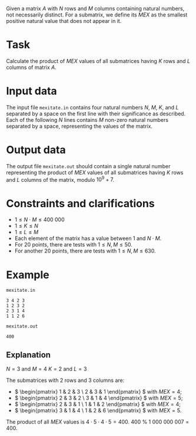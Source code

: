 Given a matrix $A$ with $N$ rows and $M$ columns containing natural numbers, not necessarily distinct. For a submatrix, we define its $MEX$ as the smallest positive natural value that does not appear in it.

# Task

Calculate the product of $MEX$ values of all submatrices having $K$ rows and $L$ columns of matrix $A$.

# Input data

The input file `mexitate.in` contains four natural numbers $N$, $M$, $K$, and $L$ separated by a space on the first line with their significance as described. Each of the following $N$ lines contains $M$ non-zero natural numbers separated by a space, representing the values of the matrix.

# Output data

The output file `mexitate.out` should contain a single natural number representing the product of $MEX$ values of all submatrices having $K$ rows and $L$ columns of the matrix, modulo $10^9+7$.

# Constraints and clarifications

* $1 \leq N \cdot M \leq 400\ 000$
* $1 \leq K \leq N$
* $1 \leq L \leq M$
* Each element of the matrix has a value between $1$ and $N \cdot M$.
* For 20 points, there are tests with $1 \leq N, M \leq 50$.
* For another 20 points, there are tests with $1 \leq N, M \leq 630$.

# Example

`mexitate.in`
```
3 4 2 3
1 2 3 2
2 3 1 4
1 1 2 6
```

`mexitate.out`
```
400
```

## Explanation

$N = 3$ and $M = 4$
$K = 2$ and $L = 3$

The submatrices with $2$ rows and $3$ columns are:
- $ \begin{pmatrix} 1 & 2 & 3 \\ 2 & 3 & 1 \end{pmatrix} $ with $MEX = 4$;
- $ \begin{pmatrix} 2 & 3 & 2 \\ 3 & 1 & 4 \end{pmatrix} $ with $MEX = 5$;
- $ \begin{pmatrix} 2 & 3 & 1 \\ 1 & 1 & 2 \end{pmatrix} $ with $MEX = 4$;
- $ \begin{pmatrix} 3 & 1 & 4 \\ 1 & 2 & 6 \end{pmatrix} $ with $MEX = 5$.

The product of all $MEX$ values is $4 \cdot 5 \cdot 4 \cdot 5 = 400$.
$400\ \% \ 1\ 000\ 000\ 007 = 400$.